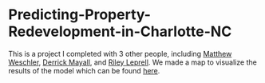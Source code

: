 # Predicting-Property-Redevelopment-in-Charlotte-NC
This is a project I completed with 3 other people, including [Matthew Weschler](https://www.linkedin.com/in/matthew-weschler-pe-leed-ap-nd-27004860/), [Derrick Mayall](https://www.linkedin.com/in/derrick-mayall-09092b225/), and [Riley Leprell](https://github.com/RileyLePrell). We made a map to visualize the results of the model which can be found [here](https://experience.arcgis.com/experience/a4fd282ef8924442a7786664b03836f5#data_s=id%3AdataSource_1-18f1156ebb8-layer-4%3A388465).
